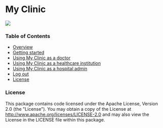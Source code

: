 # My Clinic

[![](https://img.shields.io/badge/bluemix-powered-blue.svg)](https://bluemix.net)

### Table of Contents

- [Overview](#overview)
- [Getting started](#getting-started)
- [Using My Clinic as a doctor](#use-fastclinic-as-a-doctor)
- [Using My Clinic as a healthcare institution](#use-fastclinic-as-a-healthcare-institution)
- [Using My Clinic as a hospital admin](#use-fastclinic-as-an-admin)
- [Log out](#log-out)
- [License](#license)


### License

This package contains code licensed under the Apache License, Version 2.0 (the "License"). You may obtain a copy of the License at http://www.apache.org/licenses/LICENSE-2.0 and may also view the License in the LICENSE file within this package.
